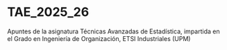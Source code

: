 # TAE_2025_26
Apuntes de la asignatura Técnicas Avanzadas de Estadística, impartida en el Grado en Ingeniería de Organización, ETSI Industriales (UPM)
